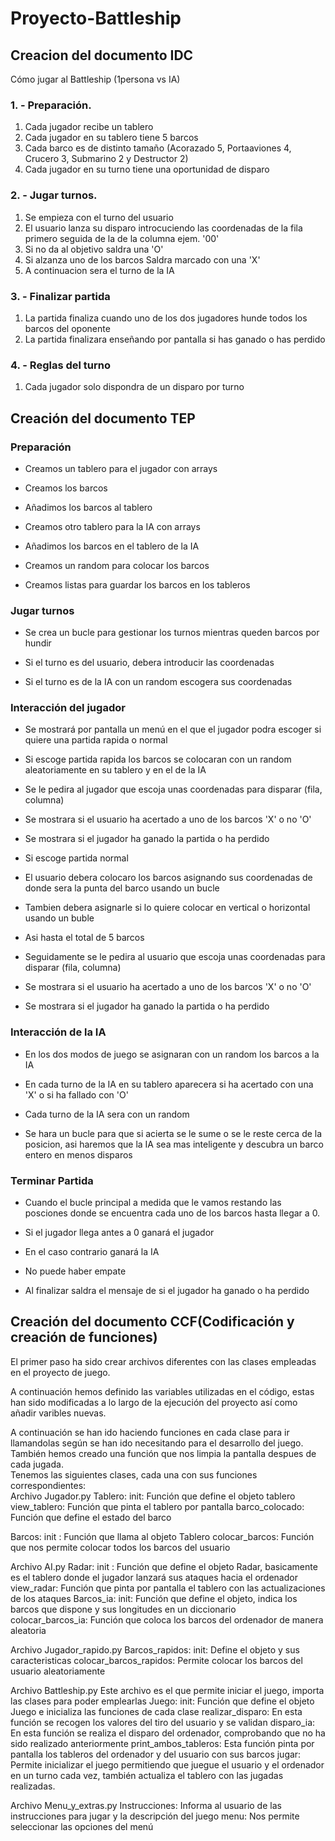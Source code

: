 # Proyecto-Battleship

## Creacion del documento IDC

Cómo jugar al Battleship (1persona vs IA)

### 1. - Preparación.

1. Cada jugador recibe un tablero
2. Cada jugador en su tablero tiene 5 barcos
3. Cada barco es de distinto tamaño (Acorazado 5, Portaaviones 4, Crucero 3, Submarino 2 y Destructor 2)
4. Cada jugador en su turno tiene una oportunidad de disparo


### 2. - Jugar turnos.

1. Se empieza con el turno del usuario
2. El usuario lanza su disparo introcuciendo las coordenadas de la fila primero seguida de la de la columna ejem. '00'
3. Si no da al objetivo saldra una 'O'
4. Si alzanza uno de los barcos Saldra marcado con una 'X'
5. A continuacion sera el turno de la IA

### 3. - Finalizar partida

1. La partida finaliza cuando uno de los dos jugadores hunde todos los barcos del oponente
2. La partida finalizara enseñando por pantalla si has ganado o has perdido

### 4. - Reglas del turno

1. Cada jugador solo dispondra de un disparo por turno

## Creación del documento TEP

### Preparación

* Creamos un tablero para el jugador con arrays

* Creamos los barcos

* Añadimos los barcos al tablero

* Creamos otro tablero para la IA con arrays

* Añadimos los barcos en el tablero de la IA

* Creamos un random para colocar los barcos

* Creamos listas para guardar los barcos en los tableros

### Jugar turnos

* Se crea un bucle para gestionar los turnos mientras queden barcos por hundir

* Si el turno es del usuario, debera introducir las coordenadas

* Si el turno es de la IA con un random escogera sus coordenadas

### Interacción del jugador

* Se mostrará por pantalla un menú en el que el jugador podra escoger si quiere una partida rapida o normal

* Si escoge partida rapida los barcos se colocaran con un random aleatoriamente en su tablero y en el de la IA

* Se le pedira al jugador que escoja unas coordenadas para disparar (fila, columna)

* Se mostrara si el usuario ha acertado a uno de los barcos 'X' o no 'O'

* Se mostrara si el jugador ha ganado la partida o ha perdido

* Si escoge partida normal

* El usuario debera colocaro los barcos asignando sus coordenadas de donde sera la punta del barco usando un bucle

* Tambien debera asignarle si lo quiere colocar en vertical o horizontal usando un buble

* Asi hasta el total de 5 barcos

* Seguidamente se le pedira al usuario que escoja unas coordenadas para disparar (fila, columna)

* Se mostrara si el usuario ha acertado a uno de los barcos 'X' o no 'O'

* Se mostrara si el jugador ha ganado la partida o  ha perdido

### Interacción de la IA

* En los dos modos de juego se asignaran con un random los barcos a la IA

* En cada turno de la IA en su tablero aparecera si ha acertado con una 'X' o si ha fallado con 'O'

* Cada turno de la IA sera con un random

* Se hara un bucle para que si acierta se le sume o se le reste cerca de la posicion, asi haremos que la IA sea mas inteligente y descubra un barco entero en menos disparos

### Terminar Partida

* Cuando el bucle principal a medida que le vamos restando las posciones donde se encuentra cada uno de los barcos hasta llegar a 0.

* Si el jugador llega antes a 0 ganará el jugador

* En el caso contrario ganará la IA

* No puede haber empate

* Al finalizar saldra el mensaje de si el jugador ha ganado o ha perdido

## Creación del documento CCF(Codificación y creación de funciones)  

El primer paso ha sido crear archivos diferentes con las clases empleadas en el proyecto de juego.  

A continuación hemos definido las variables utilizadas en el código, estas han sido modificadas a lo largo de la ejecución del proyecto así como añadir varibles nuevas.    

A continuación se han ido haciendo funciones en cada clase para ir llamandolas según se han ido necesitando para el desarrollo del juego. También hemos creado una función que nos limpia la pantalla despues de cada jugada.  
Tenemos las siguientes clases, cada una con sus funciones correspondientes:  
Archivo Jugador.py
Tablero:
    init: Función que define el objeto tablero  
    view_tablero: Función que pinta el tablero por pantalla
    barco_colocado: Función que define el estado del barco

Barcos:
    init : Función que llama al objeto Tablero
    colocar_barcos: Función que nos permite colocar todos los barcos del usuario

Archivo AI.py
Radar:
    init : Función que define el objeto Radar, basicamente es el tablero donde el jugador lanzará sus ataques hacia el ordenador
    view_radar: Función que pinta por pantalla el tablero con las actualizaciones de los ataques
Barcos_ia:
    init: Función que define el objeto, indica los barcos que dispone y sus longitudes en un diccionario  
    colocar_barcos_ia: Función que coloca los barcos del ordenador de manera aleatoria

Archivo Jugador_rapido.py
Barcos_rapidos:
    init: Define el objeto y sus caracteristicas
    colocar_barcos_rapidos: Permite colocar los barcos del usuario aleatoriamente

Archivo Battleship.py
Este archivo es el que permite iniciar el juego, importa las clases para poder emplearlas
Juego:
    init: Función que define el objeto Juego e inicializa las funciones de cada clase
    realizar_disparo: En esta función se recogen los valores del tiro del usuario y se validan
    disparo_ia: En esta función se realiza el disparo del ordenador, comprobando que no ha sido realizado anteriormente
    print_ambos_tableros: Esta función pinta por pantalla los tableros del ordenador y del usuario con sus barcos
    jugar: Permite inicializar el juego permitiendo que juegue el usuario y el ordenador en un turno cada vez, también actualiza el tablero con las jugadas realizadas.

Archivo Menu_y_extras.py
Instrucciones: Informa al usuario de las instrucciones para jugar y la descripción del juego
menu: Nos permite seleccionar las opciones del menú
